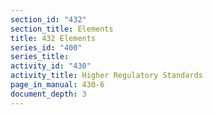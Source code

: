 ```yaml
---
section_id: "432"
section_title: Elements
title: 432 Elements
series_id: "400"
series_title: 
activity_id: "430"
activity_title: Higher Regulatory Standards
page_in_manual: 430-6
document_depth: 3
---
```

